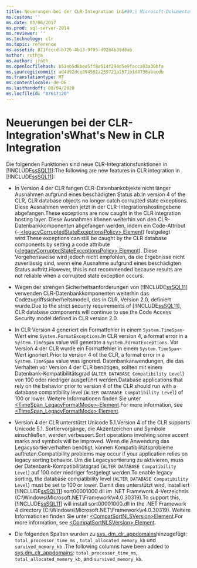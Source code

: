 ```yaml
---
title: Neuerungen bei der CLR-Integration in&#39;| Microsoft-Dokumentation
ms.custom: ''
ms.date: 03/06/2017
ms.prod: sql-server-2014
ms.reviewer: ''
ms.technology: clr
ms.topic: reference
ms.assetid: 871fcccd-b726-4b13-9f95-d02b4b39d8ab
author: rothja
ms.author: jroth
ms.openlocfilehash: b51eb5d8bee5ff8e514f294d5e9facca93a30bfa
ms.sourcegitcommit: ad4d92dce894592a259721a1571b1d8736abacdb
ms.translationtype: MT
ms.contentlocale: de-DE
ms.lasthandoff: 08/04/2020
ms.locfileid: "87617120"
---
```

# <a name="what39s-new-in-clr-integration"></a><span data-ttu-id="1633c-102">Neuerungen bei der CLR-Integration&#39;s</span><span class="sxs-lookup"><span data-stu-id="1633c-102">What&#39;s New in CLR Integration</span></span>
  <span data-ttu-id="1633c-103">Die folgenden Funktionen sind neue CLR-Integrationsfunktionen in [!INCLUDE[ssSQL11](../../../includes/sssql11-md.md)]:</span><span class="sxs-lookup"><span data-stu-id="1633c-103">The following are new features in CLR integration in [!INCLUDE[ssSQL11](../../../includes/sssql11-md.md)]:</span></span>  
  
-   <span data-ttu-id="1633c-104">In Version 4 der CLR fangen CLR-Datenbankobjekte nicht länger Ausnahmen aufgrund eines beschädigten Status ab.</span><span class="sxs-lookup"><span data-stu-id="1633c-104">In version 4 of the CLR, CLR database objects no longer catch corrupted state exceptions.</span></span> <span data-ttu-id="1633c-105">Diese Ausnahmen werden jetzt in der CLR-Integrationshostingebene abgefangen.</span><span class="sxs-lookup"><span data-stu-id="1633c-105">These exceptions are now caught in the CLR integration hosting layer.</span></span> <span data-ttu-id="1633c-106">Diese Ausnahmen können weiterhin von den CLR-Datenbankkomponenten abgefangen werden, indem ein Code-Attribut (-[ \<legacyCorruptedStateExceptionsPolicy> Element](https://go.microsoft.com/fwlink/?LinkId=204954)) festgelegt wird.</span><span class="sxs-lookup"><span data-stu-id="1633c-106">These exceptions can still be caught by the CLR database components by setting a code attribute ([\<legacyCorruptedStateExceptionsPolicy> Element](https://go.microsoft.com/fwlink/?LinkId=204954)).</span></span> <span data-ttu-id="1633c-107">Diese Vorgehensweise wird jedoch nicht empfohlen, da die Ergebnisse nicht zuverlässig sind, wenn eine Ausnahme aufgrund eines beschädigten Status auftritt.</span><span class="sxs-lookup"><span data-stu-id="1633c-107">However, this is not recommended because results are not reliable when a corrupted state exception occurs.</span></span>  
  
-   <span data-ttu-id="1633c-108">Wegen der strengen Sicherheitsanforderungen von [!INCLUDE[ssSQL11](../../../includes/sssql11-md.md)] verwenden CLR-Datenbankkomponenten weiterhin das Codezugriffssicherheitsmodell, das in CLR, Version 2.0, definiert wurde.</span><span class="sxs-lookup"><span data-stu-id="1633c-108">Due to the strict security requirements of [!INCLUDE[ssSQL11](../../../includes/sssql11-md.md)], CLR database components will continue to use the Code Access Security model defined in CLR version 2.0.</span></span>  
  
-   <span data-ttu-id="1633c-109">In CLR Version 4 generiert ein Formatfehler in einem `System.TimeSpan`-Wert eine `System.FormatExceptions`.</span><span class="sxs-lookup"><span data-stu-id="1633c-109">In CLR version 4, a format error in a `System.TimeSpan` value will generate a `System.FormatExceptions`.</span></span> <span data-ttu-id="1633c-110">Vor Version 4 der CLR wurde ein Formatfehler in einem `System.TimeSpan`-Wert ignoriert.</span><span class="sxs-lookup"><span data-stu-id="1633c-110">Prior to version 4 of the CLR, a format error in a `System.TimeSpan` value was ignored.</span></span> <span data-ttu-id="1633c-111">Datenbankanwendungen, die das Verhalten vor Version 4 der CLR benötigen, sollten mit einem Datenbank-Kompatibilitätsgrad (`ALTER DATABASE Compatibility Level`) von 100 oder niedriger ausgeführt werden.</span><span class="sxs-lookup"><span data-stu-id="1633c-111">Database applications that rely on the behavior prior to version 4 of the CLR should run with a database compatibility level (`ALTER DATABASE Compatibility Level`) of 100 or lower.</span></span> <span data-ttu-id="1633c-112">Weitere Informationen finden Sie unter [<TimeSpan_LegacyFormatMode>-Element](https://go.microsoft.com/fwlink/?LinkId=205109).</span><span class="sxs-lookup"><span data-stu-id="1633c-112">For more information, see [<TimeSpan_LegacyFormatMode> Element](https://go.microsoft.com/fwlink/?LinkId=205109).</span></span>  
  
-   <span data-ttu-id="1633c-113">Version 4 der CLR unterstützt Unicode 5.1.</span><span class="sxs-lookup"><span data-stu-id="1633c-113">Version 4 of the CLR supports Unicode 5.1.</span></span> <span data-ttu-id="1633c-114">Sortiervorgänge, die Akzentzeichen und Symbole einschließen, werden verbessert.</span><span class="sxs-lookup"><span data-stu-id="1633c-114">Sort operations involving some accent marks and symbols will be improved.</span></span> <span data-ttu-id="1633c-115">Wenn die Anwendung das Legacysortierverhalten benötigt, können Kompatibilitätsprobleme auftreten.</span><span class="sxs-lookup"><span data-stu-id="1633c-115">Compatibility problems may occur if your application relies on legacy sorting behavior.</span></span> <span data-ttu-id="1633c-116">Um die Legacysortierung zu aktivieren, muss der Datenbank-Kompatibilitätsgrad (`ALTER DATABASE Compatibility Level`) auf 100 oder niedriger festgelegt werden.</span><span class="sxs-lookup"><span data-stu-id="1633c-116">To enable legacy sorting, the database compatibility level (`ALTER DATABASE Compatibility Level`) must be set to 100 or lower.</span></span> <span data-ttu-id="1633c-117">Damit dies unterstützt wird, installiert [!INCLUDE[ssSQL11](../../../includes/sssql11-md.md)] sort00001000.dll im .NET Framework 4-Verzeichnis (C:\Windows\Microsoft.NET\Framework\v4.0.30319).</span><span class="sxs-lookup"><span data-stu-id="1633c-117">To support this, [!INCLUDE[ssSQL11](../../../includes/sssql11-md.md)] will install sort00001000.dll in the .NET Framework 4 directory (C:\Windows\Microsoft.NET\Framework\v4.0.30319).</span></span> <span data-ttu-id="1633c-118">Weitere Informationen finden Sie unter [\<CompatSortNLSVersion>Element](https://go.microsoft.com/fwlink/?LinkId=205110).</span><span class="sxs-lookup"><span data-stu-id="1633c-118">For more information, see [\<CompatSortNLSVersion> Element](https://go.microsoft.com/fwlink/?LinkId=205110).</span></span>  
  
-   <span data-ttu-id="1633c-119">Die folgenden Spalten wurden zu [sys. dm_clr_appdomains](/sql/relational-databases/system-dynamic-management-views/sys-dm-clr-appdomains-transact-sql)hinzugefügt: `total_processor_time_ms` , `total_allocated_memory_kb` und `survived_memory_kb` .</span><span class="sxs-lookup"><span data-stu-id="1633c-119">The following columns have been added to [sys.dm_clr_appdomains](/sql/relational-databases/system-dynamic-management-views/sys-dm-clr-appdomains-transact-sql): `total_processor_time_ms`, `total_allocated_memory_kb`, and `survived_memory_kb`.</span></span>  
  
  
